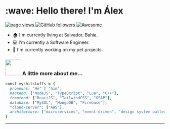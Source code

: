 <h1 align="left" id="macropower-title">:wave: Hello there! I'm Álex</h1>
<p align="left">
  <a href="https://github.com/wabori">
    <img src="https://komarev.com/ghpvc/?username=wabori" alt="page views">
  </a>
  <a href="https://github.com/wabori?tab=followers">
    <img alt="GitHub followers" src="https://img.shields.io/github/followers/wabori?color=green&logo=github">
  </a>
  <a href="https://github.com/abhisheknaiidu/awesome-github-profile-readme">
    <img alt="Awesome" src="https://awesome.re/mentioned-badge.svg">
  </a>
</p>


- :house: I'm currently living at Salvador, Bahia.
- :computer: I'm currently a Software Engineer.
- :dart: I'm currently working on my pet projects.

### <img src="https://media.giphy.com/media/VgCDAzcKvsR6OM0uWg/giphy.gif" width="50"> A little more about me...  

```ruby
const myshitstuffs = {
  pronouns: "He" | "him",
  backend: ["NodeJS", "TypeScript", "Lua", "C++"],
  frontend: ["ReactJS", "TailwindCSS", "GSAP"],
  database: ["MySQL", "MongoDB", "Firebase"],
  "cloud-server": ["AWS"],
  architecture: ["microservices", "event-driven", "design system pattern"],
}
```


---
